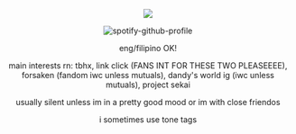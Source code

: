 <div align="center">

![](https://komarev.com/ghpvc/?username=weather-girl&label=trust+value&color=b2345b)

![spotify-github-profile](https://spotify-github-profile.kittinanx.com/api/view?uid=0peo08kixd2cq5azcvpkxhvb5&cover_image=true&theme=natemoo-re&show_offline=false&background_color=121212&interchange=false&bar_color=76ade8&bar_color_cover=false)

eng/filipino OK!

main interests rn: tbhx, link click (FANS INT FOR THESE TWO PLEASEEEE), forsaken (fandom iwc unless mutuals), dandy's world ig (iwc unless mutuals), project sekai

usually silent unless im in a pretty good mood or im with close friendos

i sometimes use tone tags
</div>
